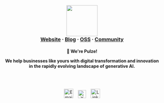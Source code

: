 <h3 align="center">
  <img src="https://assets-global.website-files.com/661d89a4ff7661338a7955ac/66206780d19641ced69be6d8_pulze-logo.svg" width="100">
  <br>
  <a href="https://pulze.ai">Website</a>
  <span> · </span>
  <a href="https://blog.pulze.ai/">Blog</a>
  <span> · </span>
  <a href="https://github.com/pulzeai-oss">OSS</a>
  <span> · </span>
  <a href="https://join.slack.com/t/pulzeaicommunity/shared_invite/zt-24pma9yfq-XunNWUWEvoKVrm4r9YJheA">Community</a>
</h3>
<h4 align="center">
  <p>👋 We're Pulze!</p>
  <p>We help businesses like yours with digital transformation and innovation in the rapidly evolving landscape of generative AI.</p>
</h4>
<br>
<h2></h2>
<div align="center">
  <a href="mailto:github@pulze.ai"><img src="https://cdn3.iconfinder.com/data/icons/social-media-networks-logos-and-badges-1/64/Social__Mail--circle-1024.png" alt="Email" style="width:30px;height:30px"/></a>
  <span>&ensp;</span>
  <a href="https://twitter.com/PulzeAi"><img src="https://cdn4.iconfinder.com/data/icons/social-media-black-white-2/1227/X-1024.png" alt="X" style="width:26px;height:26px"/></a>
  <span>&ensp;</span>
  <a href="https://www.linkedin.com/company/pulze-ai/"><img src="https://cdn4.iconfinder.com/data/icons/social-icons-16/512/LinkedIn_alt-1024.png" alt="LinkedIn" style="width:30px;height:30px"/></a>
</div>
